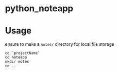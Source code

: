 # python_noteapp


# Usage
ensure to make a `notes/` directory for local file storage

```
cd `projectName`
cd noteapp
mkdir notes
cd ..
```